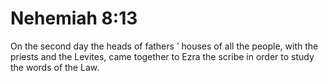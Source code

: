 # Nehemiah 8:13

On the second day the heads of fathers ’ houses of all the people, with the priests and the Levites, came together to Ezra the scribe in order to study the words of the Law.
